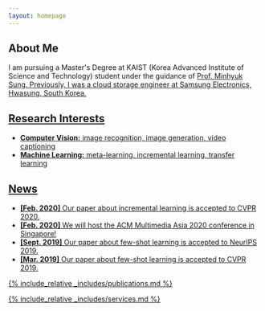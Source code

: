 ```yaml
---
layout: homepage
---
```


## About Me

I am pursuing a Master's Degree at KAIST (Korea Advanced Institute of Science and Technology) student under the guidance of <a href="https://mhsung.github.io/">Prof. Minhyuk Sung.
Previously, I was a cloud storage engineer at Samsung Electronics, Hwasung, South Korea. 

## Research Interests

- **Computer Vision:** image recognition, image generation, video captioning
- **Machine Learning:** meta-learning, incremental learning, transfer learning

## News

- **[Feb. 2020]** Our paper about incremental learning is accepted to CVPR 2020.
- **[Feb. 2020]** We will host the ACM Multimedia Asia 2020 conference in Singapore!
- **[Sept. 2019]** Our paper about few-shot learning is accepted to NeurIPS 2019.
- **[Mar. 2019]** Our paper about few-shot learning is accepted to CVPR 2019.

{% include_relative _includes/publications.md %}

{% include_relative _includes/services.md %}
